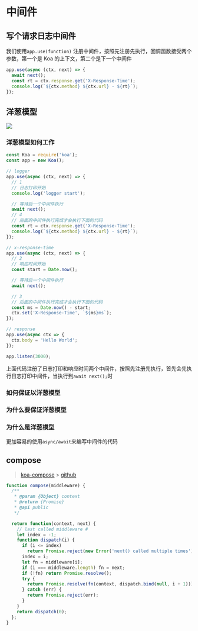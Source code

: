 # 中间件

## 写个请求日志中间件

我们使用`app.use(function)` 注册中间件，按照先注册先执行，回调函数接受两个参数，第一个是 Koa 的上下文，第二个是下一个中间件

```js
app.use(async (ctx, next) => {
  await next();
  const rt = ctx.response.get('X-Response-Time');
  console.log(`${ctx.method} ${ctx.url} - ${rt}`);
});
```

## 洋葱模型

![](https://i.loli.net/2019/12/31/vWKldkAFD837tEw.jpg)

### 洋葱模型如何工作

```js {}
const Koa = require('koa');
const app = new Koa();

// logger
app.use(async (ctx, next) => {
  // 1
  // 日志打印开始
  console.log('logger start');

  // 等待后一个中间件执行
  await next();
  // 4
  // 后面的中间件执行完成才会执行下面的代码
  const rt = ctx.response.get('X-Response-Time');
  console.log(`${ctx.method} ${ctx.url} - ${rt}`);
});

// x-response-time
app.use(async (ctx, next) => {
  // 2
  // 响应时间开始
  const start = Date.now();

  // 等待后一个中间件执行
  await next();

  // 3
  // 后面的中间件执行完成才会执行下面的代码
  const ms = Date.now() - start;
  ctx.set('X-Response-Time', `${ms}ms`);
});

// response
app.use(async ctx => {
  ctx.body = 'Hello World';
});

app.listen(3000);
```

上面代码注册了日志打印和响应时间两个中间件，按照先注册先执行，首先会先执行日志打印中间件，当执行到`await next();`时

### 如何保证以洋葱模型

### 为什么要保证洋葱模型

### 为什么是洋葱模型

更加容易的使用`async/await`来编写中间件的代码

## compose

> [koa-compose](https://segmentfault.com/a/1190000016707187) > [github](https://github.com/koajs/compose)

```js
function compose(middleware) {
  /**
   * @param {Object} context
   * @return {Promise}
   * @api public
   */

  return function(context, next) {
    // last called middleware #
    let index = -1;
    function dispatch(i) {
      if (i <= index)
        return Promise.reject(new Error('next() called multiple times'));
      index = i;
      let fn = middleware[i];
      if (i === middleware.length) fn = next;
      if (!fn) return Promise.resolve();
      try {
        return Promise.resolve(fn(context, dispatch.bind(null, i + 1)));
      } catch (err) {
        return Promise.reject(err);
      }
    }
    return dispatch(0);
  };
}
```
